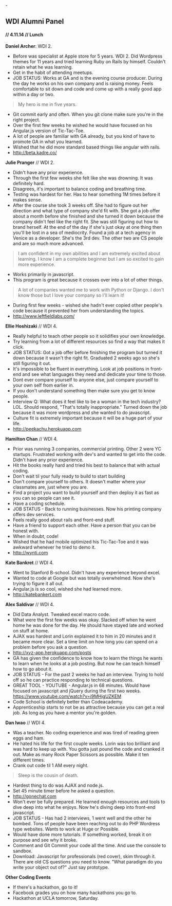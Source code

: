-<h2>WDI Alumni Panel</h4>
<h4>// 4.11.14 // Lunch </h4>

**Daniel Archer**: WDI 2. 

* Before was specialist at Apple store for 5 years. WDI 2. Did Wordpress themes for 11 years and tried learning Ruby on Rails by himself. Couldn't retain what he was learning.  
* Get in the habit of attending meetups. 
* JOB STATUS: Works at GA and is the evening course producer. During the day he works on his own company and is raising money. Feels comfortable to sit down and code and come up with a really good app within a day or two. 
> My hero is me in five years.
* Git commit early and often. When you git clone make sure you're in the right project.
* Over the first few weeks he wished he would have focused on his Angular.js version of Tic-Tac-Toe.
* A lot of people are familiar with GA already, but you kind of have to promote GA in what you learned. 
*  Wished that he did more standard based things like angular with rails.
* <http://beta.kadre.co/>   

**Julie Pranger** // WDI 2.

* Didn't have any prior experience.
* Through the first few weeks she felt like she was drowning. It was definitely hard. 
* Disagrees, it's important to balance coding and breathing time. 
* Testing was hardest for her. Has to hear something 1M times before it makes sense.
* After the course she took 3 weeks off. She had to figure out her direction and what type of company she'd fit with. She got a job offer about a month before she finished and she turned it down because the company didn't feel like the right fit. She was still figuring out how to brand herself. At the end of the day if she's just okay at one thing then you'll be lost in a sea of mediocrity. Found a job at a tech agency in Venice as a developer. She's the 3rd dev. The other two are CS people and are so much more advanced. 
> I am confident in my own abilities and I am extremely excited about learning. I know I am a complete beginner but I am so excited to gain more experience.
* Works primarily in javascript.  
* This program is great because it crosses over into a lot of other things. 
> A lot of companies wanted me to work with Python or Django. I don't know those but I love your company so I'll learn it!
* During first few weeks - wished she hadn't ever copied other people's code because it prevented her from understanding the topics.
* <http://www.leftfieldlabs.com/>
 


**Ellie Hoshizaki** // WDI 4. 

* Really helpful to teach other people so it solidifies your own knowledge.
* Try learning from a lot of different resources so find a way that makes it click.
* JOB STATUS: Got a job offer before finishing the program but turned it down because it wasn't the right fit. Graduated 2 weeks ago so she's still figuring it out. 
* It's impossible to be fluent in everything. Look at job positions in front-end and see what languages they need and dedicate your time to those.
* Dont ever compare yourself to anyone else, just compare yourself to your own self from earlier in. 
* If you don't understand something then make sure you get to know people. 
* Interview Q: What does it feel like to be a woman in the tech industry? LOL. Should respond, "That's totally inappropriate." Turned down the job because it was more wordpress and she wanted to do javascript.
* Culture fit is extremely important because it will be a huge part of your life.
* <http://peekachu.herokuapp.com> 

**Hamilton Chan** // WDI 4. 

* Prior was running 3 companies, commercial printing. Other 2 were YC startups. Frustrated working with dev's and wanted to get into the code. Didn't have any prior experience.  
* Hit the books really hard and tried his best to balance that with actual coding. 
* Don't wait til your fully ready to build to start building
* Don't compare yourself to others. It doesn't matter where your classmates are, just where you are. 
* Find a project you want to build yourself and then deploy it as fast as you can so people can see it. 
* Have a coding schedule. 
* JOB STATUS - Back to running businesses. Now his printing company offers dev services. 
* Feels really good about rails and front-end stuff. 
* Have a friend to support each other. Have a person that you can be honest with. 
* When in doubt, code! 
* Wished that he had mobile optimized his Tic-Tac-Toe and it was awkward whenever he tried to demo it. 
* <http://wynti.com>

**Kate Bankret** // WDI 4.

* Went to Stanford B-school. Didn't have any experience beyond excel.
* Wanted to code at Google but was totally overwhelmed. Now she's trying to figure it all out. 
* Angular.js is so cool, wished she had learned more. 
* <http://katebankert.com>

**Alex Saldivar** // WDI 4.

* Did Data Analyst. Tweaked excel macro code.
* What were the first few weeks was okay. Slacked off when he went home he was done for the day. He should have stayed late and worked on stuff at home. 
* AJAX was hardest and Lorin explained it to him in 20 minutes and it became more clear. Set a time limit on how long you can spend on a problem before you ask a question. 
* <http://xyz-app.herokuapp.com/posts>
* GA has given the confidence to know how to learn the things he wants to learn when he looks at a job posting. But now he can teach himself how to go about it. 
* JOB STATUS - For the past 2 weeks he had an interview. Trying to hold off so he can practice responding to technical questions. 
* GREAT TOOL - YOUTUBE - Angular.js in 68 minutes. Would have focused on javascript and jQuery during the first two weeks. <https://www.youtube.com/watch?v=i9MHigUZKEM>
* Code School is definitely better than Codeacademy.
* Apprenticeship starts to not be as attractive because you can get a real job. As long as you have a mentor you're golden.  

**Dan Iwao** //  WDI 4. 

* Was a teacher. No coding experience and was tired of reading green eggs and ham. 
* He hated his life for the first couple weeks. Lorin was too brilliant and was hard to keep up with. You gotta just pound the code and cranked it out. Make as many Rock Paper Scissors as possible. Make it ten different times. 
* Crank out code til 1 AM every night.  
> Sleep is the cousin of death. 
* Hardest thing to do was AJAX and node.js. 
* Set 45 minute timer before he asked a question. 
* <http://gonechat.com> 
* Won't ever be fully prepared. He learned enough resources and tools to dive deep into what he enjoys. Now he's diving deep into front-end javascript.
* JOB STATUS - Has had 2 interviews, 1 went well and the other he bombed. Tons of people have been reaching out to do PHP Wordress type websites. Wants to work at Huge or Possible.  
* Would have done more tutorials. If something worked, break it on purpose and see why it broke. 
* Comment and Git Commit your code all the time. And use the console to sandbox. 
* Download: Javascript for professionals (red cover), skim through it. There are old CS questions you need to know. "What paradigm do you write your object out of?" Just say prototype. 

**Other Coding Events**

* If there's a hackathon, go to it!
* Facebook grades you on how many hackathons you go to. 
* Hackathon at UCLA tomorrow, Saturday. 
